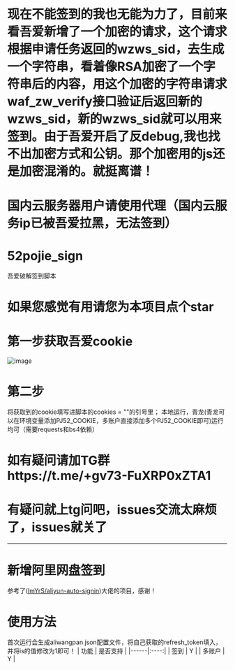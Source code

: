 # 现在不能签到的我也无能为力了，目前来看吾爱新增了一个加密的请求，这个请求根据申请任务返回的wzws_sid，去生成一个字符串，看着像RSA加密了一个字符串后的内容，用这个加密的字符串请求waf_zw_verify接口验证后返回新的wzws_sid，新的wzws_sid就可以用来签到。由于吾爱开启了反debug,我也找不出加密方式和公钥。那个加密用的js还是加密混淆的。就挺离谱！
# 国内云服务器用户请使用代理（国内云服务ip已被吾爱拉黑，无法签到）

# 52pojie_sign
吾爱破解签到脚本
# 如果您感觉有用请您为本项目点个star
# 第一步获取吾爱cookie
![image](https://user-images.githubusercontent.com/104408988/215322514-71589c11-1454-4db1-acf5-3d0066c8334b.png)
# 第二步
将获取到的cookie填写进脚本的cookies = ""的引号里；
本地运行，青龙(青龙可以在环境变量添加PJ52_COOKIE，多账户直接添加多个PJ52_COOKIE即可)运行均可（需要requests和bs4依赖）
# 如有疑问请加TG群https://t.me/+gv73-FuXRP0xZTA1
# 有疑问就上tg问吧，issues交流太麻烦了，issues就关了
------------------------------------------------------
# 新增阿里网盘签到
参考了([ImYrS/aliyun-auto-signin](https://github.com/ImYrS/aliyun-auto-signin))大佬的项目，感谢！
# 使用方法
首次运行会生成aliwangpan.json配置文件，将自己获取的refresh_token填入，并将is的值修改为1即可！
| 功能   | 是否支持 |
|------|:----:|
| 签到   |  Y   |
| 多账户  |  Y   |
